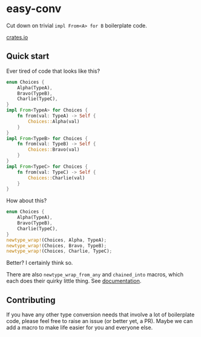 # easy-conv

Cut down on trivial `impl From<A> for B` boilerplate code.

[crates.io](https://crates.io/crates/easy-conv)

## Quick start

Ever tired of code that looks like this?

```rust
enum Choices {
    Alpha(TypeA),
    Bravo(TypeB),
    Charlie(TypeC),
}
impl From<TypeA> for Choices {
    fn from(val: TypeA) -> Self {
        Choices::Alpha(val)
    }
}
impl From<TypeB> for Choices {
    fn from(val: TypeB) -> Self {
        Choices::Bravo(val)
    }
}
impl From<TypeC> for Choices {
    fn from(val: TypeC) -> Self {
        Choices::Charlie(val)
    }
}
```

How about this?

```rust
enum Choices {
    Alpha(TypeA),
    Bravo(TypeB),
    Charlie(TypeC),
}
newtype_wrap!(Choices, Alpha, TypeA);
newtype_wrap!(Choices, Bravo, TypeB);
newtype_wrap!(Choices, Charlie, TypeC);
```

Better? I certainly think so.

There are also `newtype_wrap_from_any` and `chained_into` macros, which each does
their quirky little thing. See [documentation](https://docs.rs/easy-conv/latest/).

## Contributing

If you have any other type conversion needs that involve a lot of boilerplate code,
please feel free to raise an issue (or better yet, a PR). Maybe we can add a macro
to make life easier for you and everyone else.
